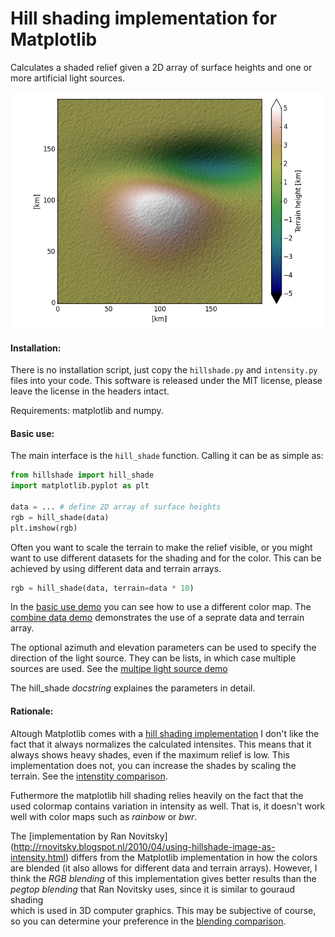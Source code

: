 Hill shading implementation for Matplotlib
==========================================

Calculates a shaded relief given a 2D array of surface heights and one or 
more artificial light sources.

![screen shot](screenshots/basic_use.png)

#### Installation:

There is no installation script, just copy the `hillshade.py` and 
`intensity.py` files into your code. This software is released under the MIT 
license, please leave the license in the headers intact.

Requirements: matplotlib and numpy.

#### Basic use:

The main interface is the `hill_shade` function. Calling it can be as simple as:

```Python
from hillshade import hill_shade
import matplotlib.pyplot as plt

data = ... # define 2D array of surface heights
rgb = hill_shade(data)
plt.imshow(rgb)
```

Often you want to scale the terrain to make the relief visible, or you might 
want to use different datasets for the shading and for the color. This can be 
achieved by using different data and terrain arrays.

```Python
rgb = hill_shade(data, terrain=data * 10)
```

In the [basic use demo](demo_multi_source.py) you can see how to use a different
color map. The [combine data demo](demo_combine.py) demonstrates the use of a
seprate data and terrain array.

The optional azimuth and elevation parameters can be used to specify the 
direction of the light source. They can be lists, in which case multiple sources
are used. See the [multipe light source demo](demo_multi_source.py)

The hill\_shade _docstring_ explaines the parameters in detail.

#### Rationale:

Altough Matplotlib comes with a [hill shading implementation](http://matplotlib.org/examples/pylab_examples/shading_example.html) 
I don't like the fact that it always normalizes the calculated intensites. This
means that it always shows heavy shades, even if the maximum relief is low. This 
implementation does not, you can increase the shades by scaling the terrain.
See the [intenstity comparison](compare_intensity.py). 

Futhermore the matplotlib hill shading relies heavily on the fact that the 
used colormap contains variation in intensity as well. That is, it doesn't work
well with color maps such as _rainbow_ or _bwr_. 

The [implementation by Ran Novitsky]
(http://rnovitsky.blogspot.nl/2010/04/using-hillshade-image-as-intensity.html)
differs from the Matplotlib implementation in how the colors are blended (it 
also allows for different data and terrain arrays). However, I think the 
_RGB blending_ of this implementation gives better results than the _pegtop 
blending_ that Ran Novitsky uses, since it is similar to gouraud shading  
which is used in 3D computer graphics. This may be subjective of course, 
so you can determine your preference in the 
[blending comparison](compare_blending.py).


